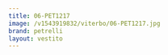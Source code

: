 ```yaml
---
title: 06-PET1217
image: /v1543919832/viterbo/06-PET1217.jpg
brand: petrelli
layout: vestito
---
```

